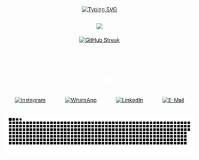 <div align="center">
    <a href="https://git.io/typing-svg"><img src="https://readme-typing-svg.herokuapp.com?font=Lilita+One&size=32&duration=2000&pause=500&color=698AE1&center=true&vCenter=true&width=435&lines=Hey!++%F0%9F%91%88(%EF%BE%9F%E3%83%AE%EF%BE%9F%F0%9F%91%88);I'm+Jo%C3%A3o+Vitor;I'm+a+Full-Stack+Developer;Welcome+to+my+profile!" alt="Typing SVG" /></a>
</div>

##

<div align="center">
  <a href="https://github.com/joaovtfor"><img width="48%" src=https://github-readme-stats.vercel.app/api/top-langs/?username=joaovtfor&custom_title=Languages&show_icons=true&bg_color=DEG,666666,1C1C1C&title_color=DCDCDC&text_color=DCDCDC&icon_color=C0C0C0&hide_border=true&layout=compact /></a>
  <br></br>
  <a href="https://git.io/streak-stats"><img src="https://github-readme-streak-stats.herokuapp.com?user=joaovtfor&exclude_days=Sun%2CSat&background=10%2C666666%2C1C1C1C&fire=1700FF&currStreakNum=FFFFFF&sideNums=FFFFFF&dates=4E6DEB&ring=4E6DEB&currStreakLabel=FFFFFF&sideLabels=FFFFFF&stroke=4E6DEB&excludeDaysLabel=66666600&border=EB545400" alt="GitHub Streak" /></a>
</div>

##

<div align="center" style="display: flex; flex-direction: column;">
  <h2 align="center" style="color: #FFFFFF; font-family: Noto Sans; font-size: 32px">Contacts</h2>
  <div style="display: flex; flex-direction: row; justify-content: space-around;">
    <a href="https://www.instagram.com/joaovtfor" target="_blank" rel="noopener" onmouseover="this.style.color='orange';" onmouseout="this.style.color=''"><img alt="Instagram" src="https://img.icons8.com/?size=50&id=32309&format=png&color=EDEDED"/></a>
    <a href="https://wa.me/5554999303946" target="_blank" rel="noopener" onmouseover="this.style.color='orange';" onmouseout="this.style.color=''"><img alt="WhatsApp" src="https://img.icons8.com/?size=50&id=16733&format=png&color=EDEDED"/></a>
    <a href="https://www.linkedin.com/in/joaovtfor/" target="_blank" rel="noopener" onmouseover="this.style.color='orange';" onmouseout="this.style.color=''"><img alt="LinkedIn" src="https://img.icons8.com/?size=50&id=8808&format=png&color=EDEDED"/></a>
    <a href="mailto: joaovtfor@hotmail.com" target="_blank" rel="noopener" onmouseover="this.style.color='orange';" onmouseout="this.style.color=''"><img alt="E-Mail" src="https://img.icons8.com/?size=50&id=12623&format=png&color=EDEDED"/></a>
  </div>
</div>

##

<div align="center">
  <picture>
    <source srcset="https://github.com/joaovtfor/joaovtfor/blob/output/github-snake-dark.svg">
    <img alt="github contribution grid snake animation" src="https://github.com/joaovtfor/joaovtfor/blob/output/github-snake-dark.svg">
  </picture>
</div>

<!-- <img src="https://img.shields.io/badge/React-20232A?style=for-the-badge&logo=react&logoColor=61DAFB"/> -->
